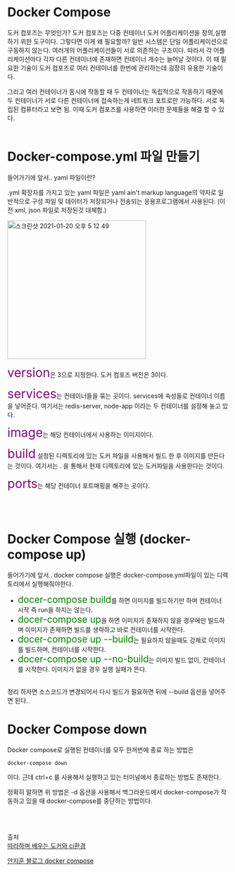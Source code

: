 # Docker Compose

도커 컴포즈는 무엇인가?
도커 컴포즈는 다중 컨테이너 도커 어플리케이션을 정의,실행하기 위한 도구이다.
그렇다면 이게 왜 필요할까?
일반 시스템은 단일 어플리케이션으로 구동하지 않는다. 여러개의 어플리케이션들이 서로 의존하는 구조이다. 따라서 각 어플리케이션마다 각자 다른 컨테이너에 존재하면 컨테이너 개수는 늘어날 것이다. 이 때 필요한 기술이 도커 컴포즈로 여러 컨테이너를 한번에 관리하는데 굉장히 유용한 기술이다.

그리고 여러 컨테이너가 동시에 작동할 때 두 컨테이너는 독립적으로 작동하기 때문에 두 컨테이너가 서로 다른 컨테이너에 접속하는게 네트워크 포트로만 가능하다. 서로 독립된 컴퓨터라고 보면 됨. 이때 도커 컴포즈를 사용하면 이러한 문제들을 해결 할 수 있다.
<br>
<br>

# Docker-compose.yml 파일 만들기 

들어가기에 앞서..
yaml 파일이란?

.yml 확장자를 가지고 있는 yaml 파일은 yaml ain't markup language의 약자로 일반적으로 구성 파일 및 데이터가 저장되거나 전송되는 응용프로그램에서 사용된다. (이전 xml, json 파일로 저장된것 대체함.)

<img width="315" alt="스크린샷 2021-01-20 오후 5 12 49" src="https://user-images.githubusercontent.com/61309514/105145993-c79f3100-5b42-11eb-9238-8dddc33f032f.png">

<span style="color:purple; font-size:2em">version</span>은 3으로 지정한다. 도커 컴포즈 버전은 3이다.

<span style="color:purple; font-size:2em">services</span>는 컨테이너들을 묶는 곳이다. services에 속성들로 컨테이너 이름을 넣어준다. 여기서는 redis-server, node-app 이라는 두 컨테이너를 설정해 놓고 있다.

<span style="color:purple; font-size:2em">image</span>는 해당 컨테이너에서 사용하는 이미지이다.

<span style="color:purple; font-size:2em">build</span> 설정된 디렉토리에 있는 도커 파일을 사용해서 빌드 한 후 이미지를 만든다는 것이다. 여기서는 . 을 통해서 현재 디렉토리에 있는 도커파일을 사용한다는 것이다.

<span style="color:purple; font-size:2em">ports</span>는 해당 컨테이너 포트매핑을 해주는 곳이다.

<br>
<br>

# Docker Compose 실행 (docker-compose up)

들어가기에 앞서.. docker compose 실행은 docker-compose.yml파일이 있는 디렉토리에서 실행해줘야한다.
<br>

+ <span style="color:green; font-size:1.5em">docer-compose build</span>를 하면 이미지를 빌드하기만 하며 컨테이너 시작 즉 run을 하지는 않는다.
+ <span style="color:green; font-size:1.5em">docer-compose up</span>을 하면 이미지가 존재하지 않을 경우에만 빌드하며 이미지가 존재하면 빌드를 생략하고 바로 컨테이너를 시작한다.
+ <span style="color:green; font-size:1.5em">docer-compose up --build</span>는 필요하지 않을때도 강제로 이미지를 빌드하며, 컨테이너를 시작한다.
+ <span style="color:green; font-size:1.5em">docer-compose up --no-build</span>는 이미지 빌드 없이, 컨테이너를 시작한다. 이미지가 없을 경우 실행 실패가 뜬다.


<br>
정리 하자면 소스코드가 변경되어서 다시 빌드가 필요하면 뒤에 --build 옵션을 넣어주면 된다.

# Docker Compose down

Docker compose로 실행된 컨테이너를 모두 한꺼번에 종료 하는 방법은
```linux
docker-compose down
```
이다.
근데 ctrl+c 를 사용해서 실행하고 있는 터미널에서 종료하는 방법도 존재한다.

정확히 말하면 위 방법은 -d 옵션을 사용해서 백그라운드에서 docker-compose가 작동하고 있을 때 docker-compose를 중단하는 방법이다.

<br>
<br>

출처<br>
[따라하며 배우는 도커와 ci환경](https://www.inflearn.com/course/%EB%94%B0%EB%9D%BC%ED%95%98%EB%A9%B0-%EB%B0%B0%EC%9A%B0%EB%8A%94-%EB%8F%84%EC%BB%A4-ci#)

[안지훈 블로그 docker compose](https://namsick96.github.io/docker/docker-compose/)


